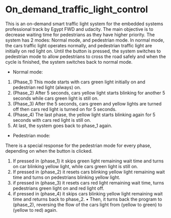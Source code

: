 # On_demand_traffic_light_control
This is an on-demand smart traffic light system for the embedded systems professional track by Egypt FWD and udacity. The main objective is to decrease waiting time for pedestrians as they have higher priority. The system has 2 modes: Normal mode, and pedestrian mode. In normal mode, the cars traffic light operates normally, and pedestrian traffic light are initially on red light on. Until the button is pressed, the system switches to pedestrian mode to allow pedestrians to cross the road safely and when the cycle is finished, the system switches back to normal mode.
- Normal mode:
1) (Phase_1) This mode starts with cars green light initially on and pedestrian red light (always) on.
2) (Phase_2) After 5 seconds, cars yellow light starts blinking for another 5 seconds while cars green light is still on.
3) (Phase_3) After the 5 seconds, cars green and yellow lights are turned off then cars red light is turned on for 5 seconds.
4) (Phase_4) The last phase, the yellow light starts blinking again for 5 seconds with cars red light is still on.
5) At last, the system goes back to phase_1 again.


- Pedestrian mode:

There is a special response for the pedestrian mode for every phase, depending on when the button is clicked.
1) If pressed in (phase_1) it skips green light remaining wait time and turns on car blinking yellow light, while cars green light is still on.
2) If pressed in (phase_2) it resets cars blinking yellow light remaining wait time and turns on pedestrians blinking yellow light.
3) if pressed in (phase_3) it resets cars red light remaining wait time, turns pedestrians green light on and red light off.
4) if pressed in (phase_4) it skips cars blinking yellow light remaining wait time and returns back to phase_2.
• Then, it turns back the program to (phase_2), reversing the flow of the cars light from (yellow to green) to (yellow to red) again.
